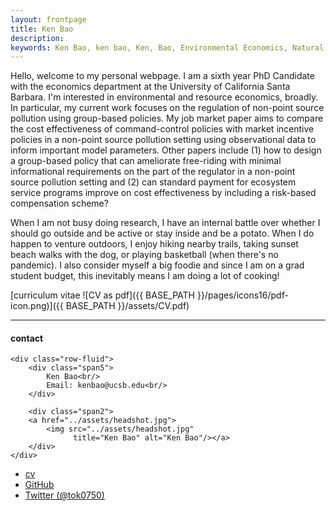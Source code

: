 ```yaml
---
layout: frontpage
title: Ken Bao
description: 
keywords: Ken Bao, ken bao, Ken, Bao, Environmental Economics, Natural Resource Economics, ERE, UCSB, Economics, Ken Bao UCSB
---
```


Hello, welcome to my personal webpage. I am a sixth year PhD Candidate with the economics department at the University of California Santa Barbara. I'm interested in environmental and resource economics, broadly. In particular, my current work focuses on the regulation of non-point source pollution using group-based policies. My job market paper aims to compare the cost effectiveness of command-control policies with market incentive policies in a non-point source pollution setting using observational data to inform important model parameters. Other papers include (1) how to design a group-based policy that can ameliorate free-riding with minimal informational requirements on the part of the regulator in a non-point source pollution setting and (2) can standard payment for ecosystem service programs improve on cost effectiveness by including a risk-based compensation scheme?

When I am not busy doing research, I have an internal battle over whether I should go outside and be active or stay inside and be a potato. When I do happen to venture outdoors, I enjoy hiking nearby trails, taking sunset beach walks with the dog, or playing basketball (when there's no pandemic). I also consider myself a big foodie and since I am on a grad student budget, this inevitably means I am doing a lot of cooking!

[curriculum vitae ![CV as pdf]({{ BASE_PATH }}/pages/icons16/pdf-icon.png)]({{ BASE_PATH }}/assets/CV.pdf)<br/>


---


<div class="container">
<h4><a name="contact"></a>contact</h4>

    <div class="row-fluid">
        <div class="span5">
            Ken Bao<br/>
            Email: kenbao@ucsb.edu<br/>
        </div>

        <div class="span2">
        <a href="../assets/headshot.jpg">
            <img src="../assets/headshot.jpg"
                  title="Ken Bao" alt="Ken Bao"/></a>
        </div>
    </div>
</div>

<div class="navbar">
  <div class="navbar-inner">
      <ul class="nav">
          <li><a href="{{ BASE_PATH }}/assets/CV.pdf">cv</a></li>
          <li><a href="https://github.com/ken-q-bao">GitHub</a></li>
          <li><a href="https://twitter.com/tok0750">Twitter (@tok0750)</a></li>
      </ul>
  </div>
</div>